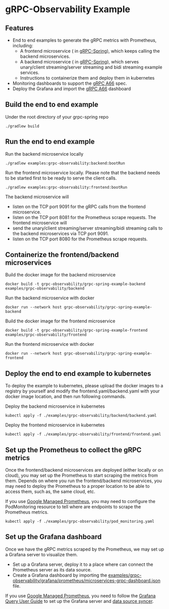 # gRPC-Observability Example

## Features

* End to end examples to generate the gRPC metrics with Prometheus, including:
    * A frontend microservice (
      in [gRPC-Spring](https://github.com/grpc-ecosystem/grpc-spring)), which
      keeps calling the backend microservices.
    * A backend microservice (
      in [gRPC-Spring](https://github.com/grpc-ecosystem/grpc-spring)), which
      serves unary/client streaming/server streaming and bidi streaming example
      services.
    * Instructions to containerize them and deploy them in kubernetes
* Monitoring dashboards to support
  the [gRPC A66](https://github.com/grpc/proposal/blob/master/A66-otel-stats.md)
  spec.
* Deploy the Grafana and import
  the [gRPC A66](https://github.com/grpc/proposal/blob/master/A66-otel-stats.md)
  dashboard

## Build the end to end example

Under the root directory of your grpc-spring repo

```
./gradlew build
```

## Run the end to end example

Run the backend microservice locally

```
./gradlew examples:grpc-observability:backend:bootRun
```

Run the frontend microservice locally. Please note that the backend needs to be
started first to be ready to serve the client calls.

```
./gradlew examples:grpc-observability:frontend:bootRun
```

The backend microservice will

- listen on the TCP port 9091 for the gRPC calls from the frontend microservice.
- listen on the TCP port 8081 for the Prometheus scrape requests.
  The frontend microservice will
- send the unary/client streaming/server streaming/bidi streaming calls to the
  backend microservices via TCP port 9091.
- listen on the TCP port 8080 for the Prometheus scrape requests.

## Containerize the frontend/backend microservices

Build the docker image for the backend microservice

```
docker build -t grpc-observability/grpc-spring-example-backend examples/grpc-observability/backend
```

Run the backend microservice with docker

```
docker run --network host grpc-observability/grpc-spring-example-backend
```

Build the docker image for the frontend microservice

```
docker build -t grpc-observability/grpc-spring-example-frontend examples/grpc-observability/frontend
```

Run the frontend microservice with docker

```
docker run --network host grpc-observability/grpc-spring-example-frontend
```

## Deploy the end to end example to kubernetes

To deploy the example to kubernetes, please upload the docker images to a
registry by yourself and modify the frontend.yaml/backend.yaml with your docker
image location, and then run following commands.

Deploy the backend microservice in kubernetes

```
kubectl apply -f ./examples/grpc-observability/backend/backend.yaml
```

Deploy the frontend microservice in kubernetes

```
kubectl apply -f ./examples/grpc-observability/frontend/frontend.yaml
```

## Set up the Prometheus to collect the gRPC metrics

Once the frontend/backend microservices are deployed (either locally or on
cloud), you may set up the Prometheus to start scraping the metrics from them.
Depends on where you run the frontend/backend microservices, you may need to
deploy the Prometheus to a proper location to be able to access them, such as,
the same cloud, etc.

If you
use [Google Managed Prometheus](https://cloud.google.com/stackdriver/docs/managed-prometheus),
you may need to configure the PodMonitoring resource to tell where are endpoints
to scrape the Prometheus metrics.

```
kubectl apply -f ./examples/grpc-observability/pod_monitoring.yaml
```

## Set up the Grafana dashboard

Once we have the gRPC metrics scraped by the Prometheus, we may set up a Grafana
server to visualize them.

- Set up a Grafana server, deploy it to a place where can connect the Prometheus
  server as its data source.
- Create a Grafana dashboard by importing the
  [examples/grpc-observability/grafana/prometheus/microservices-grpc-dashboard.json](http://github.com/grpc-ecosystem/grpc-spring/blob/master/examples/grpc-observability/grafana/prometheus/microservices-grpc-dashboard.json)
  file.

If you
use [Google Managed Prometheus](https://cloud.google.com/stackdriver/docs/managed-prometheus),
you need to follow
the [Grafana Query User Guide](https://cloud.google.com/stackdriver/docs/managed-prometheus/query)
to set up the Grafana server
and [data source syncer](https://github.com/GoogleCloudPlatform/prometheus-engine/tree/main/cmd/datasource-syncer).
